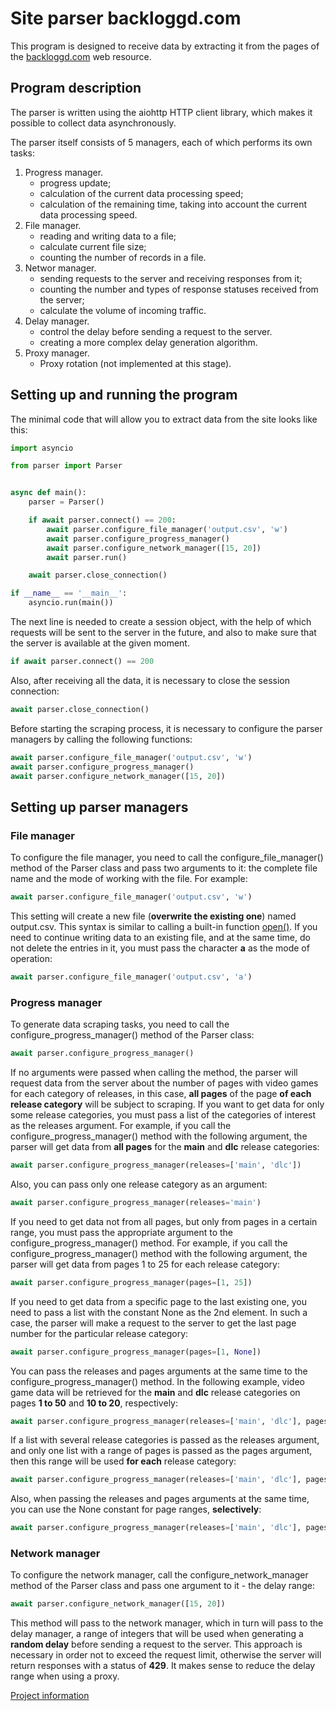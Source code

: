 # Site parser backloggd.com
This program is designed to receive data by extracting it from the pages of the <a href=https://www.backloggd.com>backloggd.com</a> web resource.

## Program description
The parser is written using the aiohttp HTTP client library, which makes it possible to collect data asynchronously.

The parser itself consists of 5 managers, each of which performs its own tasks:
<ol>
    <li>Progress manager.
        <ul>
            <li>progress update;</li>
            <li>calculation of the current data processing speed;</li>
            <li>calculation of the remaining time, taking into account the current data processing speed.</li>
        </ul>
    </li>
    <li>File manager.
        <ul>
            <li>reading and writing data to a file;</li>
            <li>calculate current file size;</li>
            <li>counting the number of records in a file.</li>
        </ul>
    </li>
    <li>Networ manager.
        <ul>
            <li>sending requests to the server and receiving responses from it;</li>
            <li>counting the number and types of response statuses received from the server;</li>
            <li>calculate the volume of incoming traffic.</li>
        </ul>
    </li>
    <li>Delay manager.
        <ul>
            <li>control the delay before sending a request to the server.</li>
            <li>creating a more complex delay generation algorithm.</li>
        </ul>
    </li>
    <li>Proxy manager.
        <ul>
            <li>Proxy rotation (not implemented at this stage).</li>
        </ul>
    </li>
</ol> 

## Setting up and running the program
The minimal code that will allow you to extract data from the site looks like this:
``` python
import asyncio

from parser import Parser


async def main():
    parser = Parser()

    if await parser.connect() == 200:
        await parser.configure_file_manager('output.csv', 'w')
        await parser.configure_progress_manager()
        await parser.configure_network_manager([15, 20])
        await parser.run()

    await parser.close_connection()

if __name__ == '__main__':
    asyncio.run(main())
```

The next line is needed to create a session object, with the help of which requests will be sent to the server in the future, and also to make sure that the server is available at the given moment.
``` python
if await parser.connect() == 200
```  
Also, after receiving all the data, it is necessary to close the session connection:
``` python
await parser.close_connection()
```  
Before starting the scraping process, it is necessary to configure the parser managers by calling the following functions:
``` python
await parser.configure_file_manager('output.csv', 'w')
await parser.configure_progress_manager()
await parser.configure_network_manager([15, 20])
```  
## Setting up parser managers
### File manager
To configure the file manager, you need to call the configure_file_manager() method of the Parser class and pass two arguments to it: the complete file name and the mode of working with the file. For example:
``` python
await parser.configure_file_manager('output.csv', 'w')
```
This setting will create a new file (**overwrite the existing one**) named output.csv. This syntax is similar to calling a built-in function [open()](https://docs.python.org/3/library/functions.html#open). 
If you need to continue writing data to an existing file, and at the same time, do not delete the entries in it, you must pass the character **a** as the mode of operation:
``` python
await parser.configure_file_manager('output.csv', 'a')
```
### Progress manager
To generate data scraping tasks, you need to call the configure_progress_manager() method of the Parser class:
``` python
await parser.configure_progress_manager()
```
If no arguments were passed when calling the method, the parser will request data from the server about the number of pages with video games for each category of releases, in this case, **all pages** of the page **of each release category** will be subject to scraping. If you want to get data for only some release categories, you must pass a list of the categories of interest as the releases argument. For example, if you call the configure_progress_manager() method with the following argument, the parser will get data from **all pages** for the **main** and **dlc** release categories:
``` python
await parser.configure_progress_manager(releases=['main', 'dlc'])
```
Also, you can pass only one release category as an argument:
``` python
await parser.configure_progress_manager(releases='main')
```
If you need to get data not from all pages, but only from pages in a certain range, you must pass the appropriate argument to the configure_progress_manager() method. For example, if you call the configure_progress_manager() method with the following argument, the parser will get data from pages 1 to 25 for each release category:
``` python
await parser.configure_progress_manager(pages=[1, 25])
```
If you need to get data from a specific page to the last existing one, you need to pass a list with the constant None as the 2nd element. In such a case, the parser will make a request to the server to get the last page number for the particular release category: 
``` python
await parser.configure_progress_manager(pages=[1, None])
```
You can pass the releases and pages arguments at the same time to the configure_progress_manager() method. In the following example, video game data will be retrieved for the **main** and **dlc** release categories on pages **1 to 50** and **10 to 20**, respectively:
``` python
await parser.configure_progress_manager(releases=['main', 'dlc'], pages=[[1, 50], [10, 20]])
```
If a list with several release categories is passed as the releases argument, and only one list with a range of pages is passed as the pages argument, then this range will be used **for each** release category:
``` python
await parser.configure_progress_manager(releases=['main', 'dlc'], pages=[1, 50])
```
Also, when passing the releases and pages arguments at the same time, you can use the None constant for page ranges, **selectively**:
``` python
await parser.configure_progress_manager(releases=['main', 'dlc'], pages=[[1, 50], [10, None]])
```
### Network manager
To configure the network manager, call the configure_network_manager method of the Parser class and pass one argument to it - the delay range:
``` python
await parser.configure_network_manager([15, 20])
```  
This method will pass to the network manager, which in turn will pass to the delay manager, a range of integers that will be used when generating a **random delay** before sending a request to the server. This approach is necessary in order not to exceed the request limit, otherwise the server will return responses with a status of **429**. It makes sense to reduce the delay range when using a proxy.

[Project information](../../README.md)